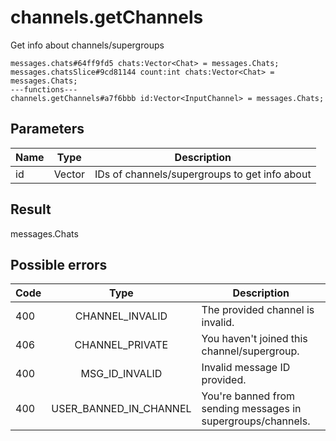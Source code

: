 # channels.getChannels
Get info about channels/supergroups

```
messages.chats#64ff9fd5 chats:Vector<Chat> = messages.Chats;
messages.chatsSlice#9cd81144 count:int chats:Vector<Chat> = messages.Chats;
---functions---
channels.getChannels#a7f6bbb id:Vector<InputChannel> = messages.Chats;
```

## Parameters
| Name | Type | Description |
| ---- | :----: | ----------- |
| id | Vector<InputChannel> | IDs of channels/supergroups to get info about |


## Result
messages.Chats

## Possible errors
| Code | Type | Description |
| ---- | :----: | ----------- |
| 400 | CHANNEL_INVALID | The provided channel is invalid. |
| 406 | CHANNEL_PRIVATE | You haven't joined this channel/supergroup. |
| 400 | MSG_ID_INVALID | Invalid message ID provided. |
| 400 | USER_BANNED_IN_CHANNEL | You're banned from sending messages in supergroups/channels. |

